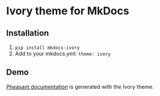 # Ivory theme for MkDocs

## Installation

1. `pip install mkdocs-ivory`
2. Add to your mkdocs.yml: `theme: ivory`

## Demo

[Pheasant documentation](https://pheasant.daizutabi.net) is generated with the Ivory theme.
